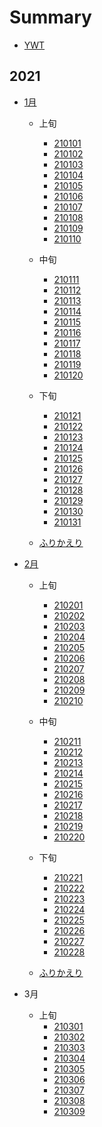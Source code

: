 # Summary

* [YWT](README.md)

## 2021

* [1月]()
  
  * 上旬
    * [210101](docs/2021/1/01.md)
    * [210102](docs/2021/1/02.md)
    * [210103](docs/2021/1/03.md)
    * [210104](docs/2021/1/04.md)
    * [210105](docs/2021/1/05.md)
    * [210106](docs/2021/1/06.md)
    * [210107](docs/2021/1/07.md)
    * [210108](docs/2021/1/08.md)
    * [210109](docs/2021/1/09.md)
    * [210110](docs/2021/1/10.md)

  * 中旬
    * [210111](docs/2021/1/11.md)
    * [210112](docs/2021/1/12.md)
    * [210113](docs/2021/1/13.md)
    * [210114](docs/2021/1/14.md)
    * [210115](docs/2021/1/15.md)
    * [210116](docs/2021/1/16.md)
    * [210117](docs/2021/1/17.md)
    * [210118](docs/2021/1/18.md)
    * [210119](docs/2021/1/19.md)
    * [210120](docs/2021/1/20.md)
  
  * 下旬
    * [210121](docs/2021/1/21.md)
    * [210122](docs/2021/1/22.md)
    * [210123](docs/2021/1/23.md)
    * [210124](docs/2021/1/24.md)
    * [210125](docs/2021/1/25.md)
    * [210126](docs/2021/1/26.md)
    * [210127](docs/2021/1/27.md)
    * [210128](docs/2021/1/28.md)
    * [210129](docs/2021/1/29.md)
    * [210130](docs/2021/1/30.md)
    * [210131](docs/2021/1/31.md)
  
  * [ふりかえり](docs/2021/1/00.md)

* [2月]()

  * 上旬
    * [210201](docs/2021/2/01.md)
    * [210202](docs/2021/2/02.md)
    * [210203](docs/2021/2/03.md)
    * [210204](docs/2021/2/04.md)
    * [210205](docs/2021/2/05.md)
    * [210206](docs/2021/2/06.md)
    * [210207](docs/2021/2/07.md)
    * [210208](docs/2021/2/08.md)
    * [210209](docs/2021/2/09.md)
    * [210210](docs/2021/2/10.md)

  * 中旬
    * [210211](docs/2021/2/11.md)
    * [210212](docs/2021/2/12.md)
    * [210213](docs/2021/2/13.md)
    * [210214](docs/2021/2/14.md)
    * [210215](docs/2021/2/15.md)
    * [210216](docs/2021/2/16.md)
    * [210217](docs/2021/2/17.md)
    * [210218](docs/2021/2/18.md)
    * [210219](docs/2021/2/19.md)
    * [210220](docs/2021/2/20.md)

  * 下旬
    * [210221](docs/2021/2/21.md)
    * [210222](docs/2021/2/22.md)
    * [210223](docs/2021/2/23.md)
    * [210224](docs/2021/2/24.md)
    * [210225](docs/2021/2/25.md)
    * [210226](docs/2021/2/26.md)
    * [210227](docs/2021/2/27.md)
    * [210228](docs/2021/2/28.md)

  * [ふりかえり](docs/2021/2/00.md)

* 3月

  * 上旬
    * [210301](docs/2021/3/01.md)
    * [210302](docs/2021/3/02.md)
    * [210303](docs/2021/3/03.md)
    * [210304](docs/2021/3/04.md)
    * [210305](docs/2021/3/05.md)
    * [210306](docs/2021/3/06.md)
    * [210307](docs/2021/3/07.md)
    * [210308](docs/2021/3/08.md)
    * [210309](docs/2021/3/09.md)
